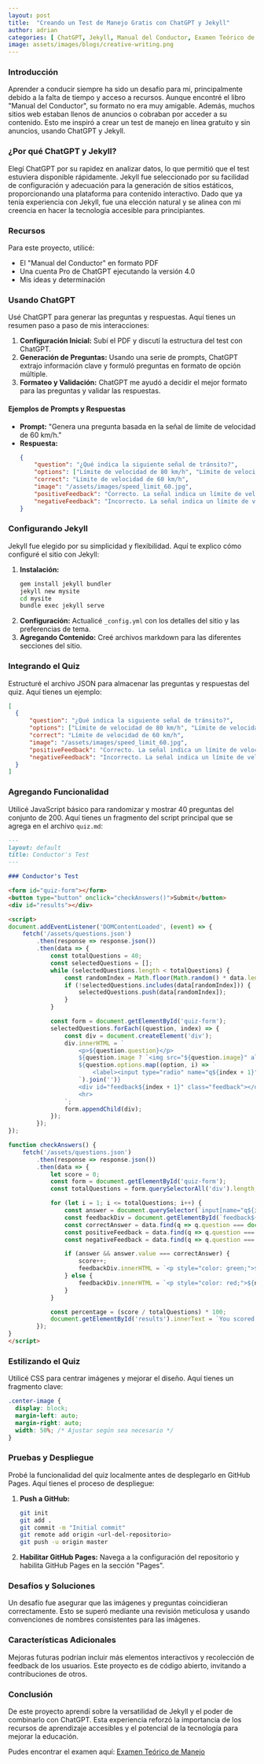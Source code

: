 ```yaml
---
layout: post
title:  "Creando un Test de Manejo Gratis con ChatGPT y Jekyll"
author: adrian
categories: [ ChatGPT, Jekyll, Manual del Conductor, Examen Teórico de Manejo ]
image: assets/images/blogs/creative-writing.png
---
```

### Introducción
Aprender a conducir siempre ha sido un desafío para mí, principalmente debido a la falta de tiempo y acceso a recursos. Aunque encontré el libro "Manual del Conductor", su formato no era muy amigable. Además, muchos sitios web estaban llenos de anuncios o cobraban por acceder a su contenido. Esto me inspiró a crear un test de manejo en línea gratuito y sin anuncios, usando ChatGPT y Jekyll.

### ¿Por qué ChatGPT y Jekyll?
Elegí ChatGPT por su rapidez en analizar datos, lo que permitió que el test estuviera disponible rápidamente. Jekyll fue seleccionado por su facilidad de configuración y adecuación para la generación de sitios estáticos, proporcionando una plataforma para contenido interactivo. Dado que ya tenía experiencia con Jekyll, fue una elección natural y se alinea con mi creencia en hacer la tecnología accesible para principiantes.

### Recursos
Para este proyecto, utilicé:
- El "Manual del Conductor" en formato PDF
- Una cuenta Pro de ChatGPT ejecutando la versión 4.0
- Mis ideas y determinación

### Usando ChatGPT
Usé ChatGPT para generar las preguntas y respuestas. Aquí tienes un resumen paso a paso de mis interacciones:

1. **Configuración Inicial:** Subí el PDF y discutí la estructura del test con ChatGPT.
2. **Generación de Preguntas:** Usando una serie de prompts, ChatGPT extrajo información clave y formuló preguntas en formato de opción múltiple.
3. **Formateo y Validación:** ChatGPT me ayudó a decidir el mejor formato para las preguntas y validar las respuestas.

#### Ejemplos de Prompts y Respuestas
- **Prompt:** "Genera una pregunta basada en la señal de límite de velocidad de 60 km/h."
- **Respuesta:**
  ```json
  {
      "question": "¿Qué indica la siguiente señal de tránsito?",
      "options": ["Límite de velocidad de 80 km/h", "Límite de velocidad de 60 km/h", "Límite de velocidad de 100 km/h"],
      "correct": "Límite de velocidad de 60 km/h",
      "image": "/assets/images/speed_limit_60.jpg",
      "positiveFeedback": "Correcto. La señal indica un límite de velocidad de 60 km/h.",
      "negativeFeedback": "Incorrecto. La señal indica un límite de velocidad de 60 km/h."
  }
  ```

### Configurando Jekyll
Jekyll fue elegido por su simplicidad y flexibilidad. Aquí te explico cómo configuré el sitio con Jekyll:

1. **Instalación:**
   ```bash
   gem install jekyll bundler
   jekyll new mysite
   cd mysite
   bundle exec jekyll serve
   ```
2. **Configuración:** Actualicé `_config.yml` con los detalles del sitio y las preferencias de tema.
3. **Agregando Contenido:** Creé archivos markdown para las diferentes secciones del sitio.

### Integrando el Quiz
Estructuré el archivo JSON para almacenar las preguntas y respuestas del quiz. Aquí tienes un ejemplo:

```json
[
  {
      "question": "¿Qué indica la siguiente señal de tránsito?",
      "options": ["Límite de velocidad de 80 km/h", "Límite de velocidad de 60 km/h", "Límite de velocidad de 100 km/h"],
      "correct": "Límite de velocidad de 60 km/h",
      "image": "/assets/images/speed_limit_60.jpg",
      "positiveFeedback": "Correcto. La señal indica un límite de velocidad de 60 km/h.",
      "negativeFeedback": "Incorrecto. La señal indica un límite de velocidad de 60 km/h."
  }
]
```

### Agregando Funcionalidad
Utilicé JavaScript básico para randomizar y mostrar 40 preguntas del conjunto de 200. Aquí tienes un fragmento del script principal que se agrega en el archivo `quiz.md`:


```markdown
---
layout: default
title: Conductor's Test
---

### Conductor's Test

<form id="quiz-form"></form>
<button type="button" onclick="checkAnswers()">Submit</button>
<div id="results"></div>

<script>
document.addEventListener('DOMContentLoaded', (event) => {
    fetch('/assets/questions.json')
        .then(response => response.json())
        .then(data => {
            const totalQuestions = 40;
            const selectedQuestions = [];
            while (selectedQuestions.length < totalQuestions) {
                const randomIndex = Math.floor(Math.random() * data.length);
                if (!selectedQuestions.includes(data[randomIndex])) {
                    selectedQuestions.push(data[randomIndex]);
                }
            }

            const form = document.getElementById('quiz-form');
            selectedQuestions.forEach((question, index) => {
                const div = document.createElement('div');
                div.innerHTML = `
                    <p>${question.question}</p>
                    ${question.image ? `<img src="${question.image}" alt="Question Image"><br>` : ''}
                    ${question.options.map((option, i) => `
                        <label><input type="radio" name="q${index + 1}" value="${option}"> ${option}</label><br>
                    `).join('')}
                    <div id="feedback${index + 1}" class="feedback"></div>
                    <hr>
                `;
                form.appendChild(div);
            });
        });
});

function checkAnswers() {
    fetch('/assets/questions.json')
        .then(response => response.json())
        .then(data => {
            let score = 0;
            const form = document.getElementById('quiz-form');
            const totalQuestions = form.querySelectorAll('div').length;

            for (let i = 1; i <= totalQuestions; i++) {
                const answer = document.querySelector(`input[name="q${i}"]:checked`);
                const feedbackDiv = document.getElementById(`feedback${i}`);
                const correctAnswer = data.find(q => q.question === document.querySelector(`p`).innerText).correct;
                const positiveFeedback = data.find(q => q.question === document.querySelector(`p`).innerText).positiveFeedback;
                const negativeFeedback = data.find(q => q.question === document.querySelector(`p`).innerText).negativeFeedback;

                if (answer && answer.value === correctAnswer) {
                    score++;
                    feedbackDiv.innerHTML = `<p style="color: green;">${positiveFeedback}</p>`;
                } else {
                    feedbackDiv.innerHTML = `<p style="color: red;">${negativeFeedback}</p>`;
                }
            }

            const percentage = (score / totalQuestions) * 100;
            document.getElementById('results').innerText = `You scored ${score} out of ${totalQuestions} (${percentage}%)`;
        });
}
</script>
```


### Estilizando el Quiz
Utilicé CSS para centrar imágenes y mejorar el diseño. Aquí tienes un fragmento clave:

```css
.center-image {
  display: block;
  margin-left: auto;
  margin-right: auto;
  width: 50%; /* Ajustar según sea necesario */
}
```

### Pruebas y Despliegue
Probé la funcionalidad del quiz localmente antes de desplegarlo en GitHub Pages. Aquí tienes el proceso de despliegue:

1. **Push a GitHub:**
   ```bash
   git init
   git add .
   git commit -m "Initial commit"
   git remote add origin <url-del-repositorio>
   git push -u origin master
   ```
2. **Habilitar GitHub Pages:** Navega a la configuración del repositorio y habilita GitHub Pages en la sección "Pages".

### Desafíos y Soluciones
Un desafío fue asegurar que las imágenes y preguntas coincidieran correctamente. Esto se superó mediante una revisión meticulosa y usando convenciones de nombres consistentes para las imágenes.

### Características Adicionales
Mejoras futuras podrían incluir más elementos interactivos y recolección de feedback de los usuarios. Este proyecto es de código abierto, invitando a contribuciones de otros.

### Conclusión
De este proyecto aprendí sobre la versatilidad de Jekyll y el poder de combinarlo con ChatGPT. Esta experiencia reforzó la importancia de los recursos de aprendizaje accesibles y el potencial de la tecnología para mejorar la educación.

Pudes encontrar el examen aquí: [Examen Teórico de Manejo](http://jakuschool.com/examen-manual-del-conductor/)